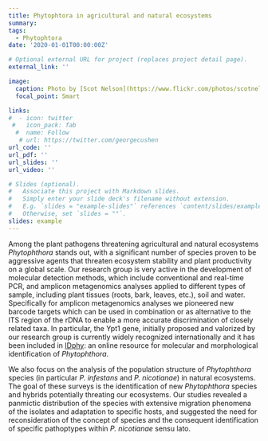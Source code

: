 ```yaml
---
title: Phytophtora in agricultural and natural ecosystems
summary: 
tags:
  - Phytophtora
date: '2020-01-01T00:00:00Z'

# Optional external URL for project (replaces project detail page).
external_link: ''

image:
  caption: Photo by [Scot Nelson](https://www.flickr.com/photos/scotnelson) on [flickr](https://www.flickr.com/) 
  focal_point: Smart

links:
#  - icon: twitter
 #   icon_pack: fab
  #  name: Follow
   # url: https://twitter.com/georgecushen
url_code: ''
url_pdf: ''
url_slides: ''
url_video: ''

# Slides (optional).
#   Associate this project with Markdown slides.
#   Simply enter your slide deck's filename without extension.
#   E.g. `slides = "example-slides"` references `content/slides/example-slides.md`.
#   Otherwise, set `slides = ""`.
slides: example
---
```


Among the plant pathogens threatening agricultural and natural ecosystems *Phytophthora* stands out, with a significant number of species proven to be aggressive agents that threaten ecosystem stability and plant productivity on a global scale. Our research group is very active in the development of molecular detection methods, which include conventional and real-time PCR, and amplicon metagenomics analyses applied to different types of sample, including plant tissues (roots, bark, leaves, etc.), soil and water. Specifically for amplicon metagenomics analyses we pioneered new barcode targets which can be used in combination or as alternative to the ITS region of the rDNA to enable a more accurate discrimination of closely related taxa. In particular, the Ypt1 gene, initially proposed and valorized by our research group is currently widely recognized internationally and it has been included in [IDphy](http://idtools.org/id/phytophthora/index.php): an online resource for molecular and morphological identification of *Phytophthora*.

We also focus on the analysis of the population structure of *Phytophthora* species (in particular *P. infestans* and *P. nicotianae*) in natural ecosystems. The goal of these surveys is the identification of new *Phytophthora* species and hybrids potentially threating our ecosystems. Our studies revealed a panmictic distribution of the species with extensive migration phenomena of the isolates and adaptation to specific hosts, and suggested the need for reconsideration of the concept of species and the consequent identification of specific pathoptypes within *P. nicotianae* sensu lato.
